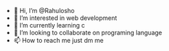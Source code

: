 - 👋 Hi, I’m @Rahulosho
- 👀 I’m interested in web development
- 🌱 I’m currently learning c
- 💞️ I’m looking to collaborate on programing language
- 📫 How to reach me just dm me 

<!---
Rahulosho/Rahulosho is a ✨ special ✨ repository because its `README.md` (this file) appears on your GitHub profile.
You can click the Preview link to take a look at your changes.
--->
